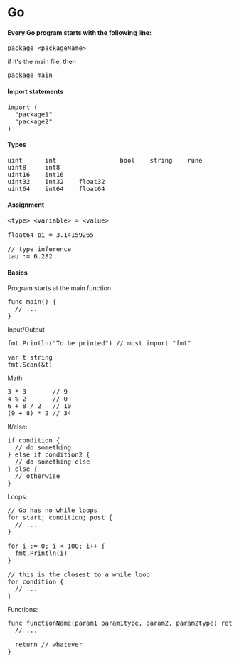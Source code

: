 <h1>Go</h1>

<h4>Every Go program starts with the following line:</h4>

<pre>package &lt;packageName&gt;</pre>

if it's the main file, then

<pre>package main</pre>

<h4>Import statements</h4>

<pre>
import (
  "package1"
  "package2"
)
</pre>

<h4>Types</h4>

<pre>
uint      int                 bool    string    rune
uint8     int8
uint16    int16
uint32    int32    float32
uint64    int64    float64
</pre>

<h4>Assignment</h4>

<pre>
&lt;type&gt; &lt;variable&gt; = &lt;value&gt;

float64 pi = 3.14159265

// type inference
tau := 6.282
</pre>

<h4>Basics</h4>

Program starts at the main function

<pre>
func main() {
  // ...
}
</pre>

Input/Output

<pre>
fmt.Println("To be printed") // must import "fmt"

var t string
fmt.Scan(&t)
</pre>

Math 

<pre>
3 * 3       // 9
4 % 2       // 0
6 + 8 / 2   // 10
(9 + 8) * 2 // 34
</pre>

If/else:

<pre>
if condition {
  // do something
} else if condition2 {
  // do something else
} else {
  // otherwise
}
</pre>

Loops:

<pre>
// Go has no while loops
for start; condition; post {
  // ...
}

for i := 0; i < 100; i++ {
  fmt.Println(i)
}

// this is the closest to a while loop
for condition {
  // ...
}
</pre>

Functions:

<pre>
func functionName(param1 param1type, param2, param2type) returnType {
  // ...

  return // whatever
}
</pre>
